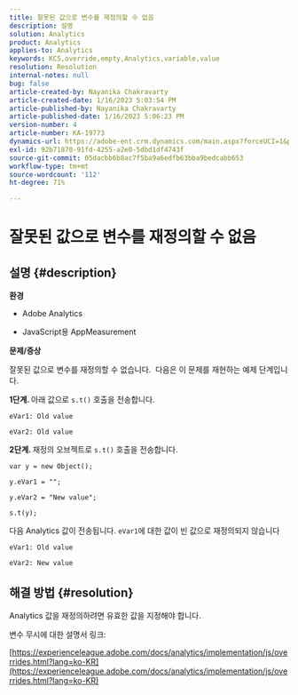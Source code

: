 ```yaml
---
title: 잘못된 값으로 변수를 재정의할 수 없음
description: 설명
solution: Analytics
product: Analytics
applies-to: Analytics
keywords: KCS,override,empty,Analytics,variable,value
resolution: Resolution
internal-notes: null
bug: false
article-created-by: Nayanika Chakravarty
article-created-date: 1/16/2023 5:03:54 PM
article-published-by: Nayanika Chakravarty
article-published-date: 1/16/2023 5:06:23 PM
version-number: 4
article-number: KA-19773
dynamics-url: https://adobe-ent.crm.dynamics.com/main.aspx?forceUCI=1&pagetype=entityrecord&etn=knowledgearticle&id=7cac99bc-bf95-ed11-aad1-6045bd006149
exl-id: 92b71870-91fd-4255-a2e0-5dbd1df4743f
source-git-commit: 05dacbb6b8ac7f5ba9a6edfb63bba9bedcabb653
workflow-type: tm+mt
source-wordcount: '112'
ht-degree: 71%

---
```


# 잘못된 값으로 변수를 재정의할 수 없음

## 설명 {#description}


<b>환경</b>

- Adobe Analytics

- JavaScript용 AppMeasurement

<b>문제/증상</b>

잘못된 값으로 변수를 재정의할 수 없습니다.  다음은 이 문제를 재현하는 예제 단계입니다.

<b>1단계. </b>아래 값으로 `s.t()` 호출을 전송합니다.


```
eVar1: Old value

eVar2: Old value
```


<b>2단계. </b>재정의 오브젝트로 `s.t()` 호출을 전송합니다.


```
var y = new Object();

y.eVar1 = "";

y.eVar2 = "New value";

s.t(y);
```


다음 Analytics 값이 전송됩니다. `eVar1`에 대한 값이 빈 값으로 재정의되지 않습니다


```
eVar1: Old value

eVar2: New value
```



## 해결 방법 {#resolution}


Analytics 값을 재정의하려면 유효한 값을 지정해야 합니다.

변수 무시에 대한 설명서 링크:

[https://experienceleague.adobe.com/docs/analytics/implementation/js/overrides.html?lang=ko-KR](https://experienceleague.adobe.com/docs/analytics/implementation/js/overrides.html?lang=ko-KR)
